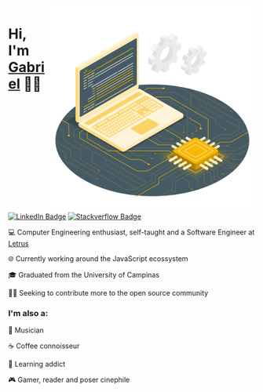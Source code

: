 <img src="./.github/CPU.svg" width="420px" height="420px"  align='right' />

<h1>Hi, I'm <a href="https://www.linkedin.com/in/gabrielsanttana" target="_blank">Gabriel</a> 👋🏽</h1>

[![LinkedIn Badge](https://img.shields.io/badge/-LinkedIn-blue?style=flat-square&logo=Linkedin&logoColor=white&link=https://www.linkedin.com/in/gabrielsanttana/)](https://www.linkedin.com/in/gabrielsanttana/)
[![Stackverflow Badge](https://img.shields.io/badge/Stack%20Overflow-FE7A16?style=flat-square&logo=stack%20overflow&logoColor=fff)](https://stackoverflow.com/users/12422017/gabriel-santana)

<p>💻 Computer Engineering enthusiast, self-taught and a Software Engineer at <a href="https://www.letrus.com" target="_blank">Letrus</a></p>

<p>🌐 Currently working around the JavaScript ecossystem</p>

<p>🎓 Graduated from the University of Campinas</p>

<p>🤝🏽 Seeking to contribute more to the open source community</p>

### I'm also a:

🎸 Musician

☕ Coffee connoisseur

🧠 Learning addict

🎮 Gamer, reader and poser cinephile
